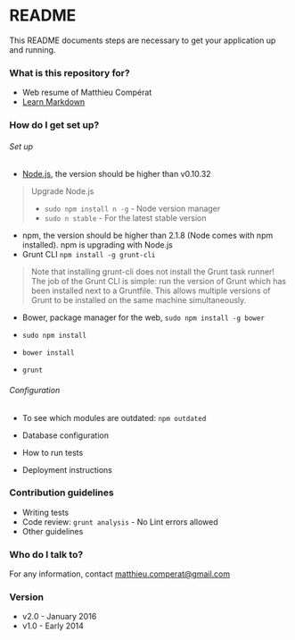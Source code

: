 # README #

This README documents steps are necessary to get your application up and running.

### What is this repository for? ###

* Web resume of Matthieu Compérat
* [Learn Markdown](https://bitbucket.org/tutorials/markdowndemo)

### How do I get set up? ###

###### Set up ######
* [Node.js](https://nodejs.org/download/), the version should be higher than v0.10.32
> Upgrade Node.js
> * `sudo npm install n -g` - Node version manager
> * `sudo n stable` - For the latest stable version
* npm, the version should be higher than 2.1.8 (Node comes with npm installed). npm is upgrading with Node.js
* Grunt CLI `npm install -g grunt-cli`
> Note that installing grunt-cli does not install the Grunt task runner! The job of the Grunt CLI is simple: run the version of Grunt which has been installed next to a Gruntfile. This allows multiple versions of Grunt to be installed on the same machine simultaneously.
* Bower, package manager for the web, `sudo npm install -g bower`

* `sudo npm install`
* `bower install`
* `grunt`

###### Configuration ######

* To see which modules are outdated: `npm outdated`

* Database configuration
* How to run tests
* Deployment instructions

### Contribution guidelines ###

* Writing tests
* Code review: `grunt analysis` - No Lint errors allowed
* Other guidelines

### Who do I talk to? ###

For any information, contact matthieu.comperat@gmail.com

### Version ###
* v2.0 - January 2016
* v1.0 - Early 2014